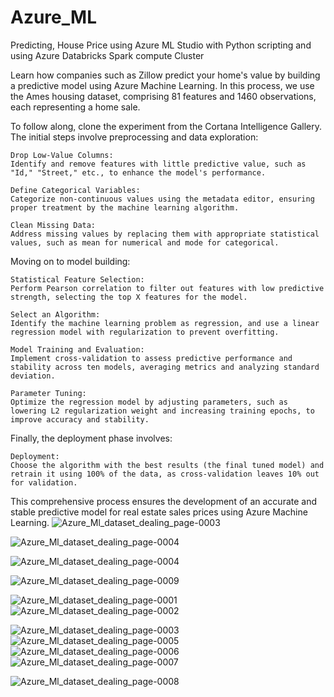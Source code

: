# Azure_ML
 Predicting, House Price using Azure ML Studio with Python scripting and using Azure Databricks Spark compute Cluster





Learn how companies such as Zillow predict your home's value by building a predictive model using Azure Machine Learning. In this process, we use the Ames housing dataset, comprising 81 features and 1460 observations, each representing a home sale.

To follow along, clone the experiment from the Cortana Intelligence Gallery. The initial steps involve preprocessing and data exploration:

    Drop Low-Value Columns:
    Identify and remove features with little predictive value, such as "Id," "Street," etc., to enhance the model's performance.

    Define Categorical Variables:
    Categorize non-continuous values using the metadata editor, ensuring proper treatment by the machine learning algorithm.

    Clean Missing Data:
    Address missing values by replacing them with appropriate statistical values, such as mean for numerical and mode for categorical.

Moving on to model building:

    Statistical Feature Selection:
    Perform Pearson correlation to filter out features with low predictive strength, selecting the top X features for the model.

    Select an Algorithm:
    Identify the machine learning problem as regression, and use a linear regression model with regularization to prevent overfitting.

    Model Training and Evaluation:
    Implement cross-validation to assess predictive performance and stability across ten models, averaging metrics and analyzing standard deviation.

    Parameter Tuning:
    Optimize the regression model by adjusting parameters, such as lowering L2 regularization weight and increasing training epochs, to improve accuracy and stability.

Finally, the deployment phase involves:

    Deployment:
    Choose the algorithm with the best results (the final tuned model) and retrain it using 100% of the data, as cross-validation leaves 10% out for validation.

This comprehensive process ensures the development of an accurate and stable predictive model for real estate sales prices using Azure Machine Learning.
![Azure_Ml_dataset_dealing_page-0003](https://github.com/rbhardwaj2186/Azure_ML/assets/143745073/7cd55049-2f29-4868-a670-d96e72a5759c)





![Azure_Ml_dataset_dealing_page-0004](https://github.com/rbhardwaj2186/Azure_ML/assets/143745073/4596938a-8598-481b-b988-890e7b801c44)




![Azure_Ml_dataset_dealing_page-0004](https://github.com/rbhardwaj2186/Azure_ML/assets/143745073/6ab1b40c-5e03-4c20-a74b-e3b75b6a7627)

![Azure_Ml_dataset_dealing_page-0009](https://github.com/rbhardwaj2186/Azure_ML/assets/143745073/5dc98819-49b8-453d-bc9a-80dac4412d89)




![Azure_Ml_dataset_dealing_page-0001](https://github.com/rbhardwaj2186/Azure_ML/assets/143745073/10bc4e95-ee0b-4d58-86e8-2eafecf3282b)
![Azure_Ml_dataset_dealing_page-0002](https://github.com/rbhardwaj2186/Azure_ML/assets/143745073/2fb3392d-6464-4648-b20b-1bd2e6c788cb)


![Azure_Ml_dataset_dealing_page-0003](https://github.com/rbhardwaj2186/Azure_ML/assets/143745073/08f77d7b-5042-4091-a7b8-e08026b92fb4)
![Azure_Ml_dataset_dealing_page-0005](https://github.com/rbhardwaj2186/Azure_ML/assets/143745073/f44fd7e6-fd12-48d4-949c-4429a351dc18)
![Azure_Ml_dataset_dealing_page-0006](https://github.com/rbhardwaj2186/Azure_ML/assets/143745073/6869518a-4d56-430f-9f02-5eec2783ac76)
![Azure_Ml_dataset_dealing_page-0007](https://github.com/rbhardwaj2186/Azure_ML/assets/143745073/bd1fe33c-5fd2-412c-8128-57e9c7555833)

![Azure_Ml_dataset_dealing_page-0008](https://github.com/rbhardwaj2186/Azure_ML/assets/143745073/c40bfc89-4c76-4202-bb4f-6481da01ecc9)








